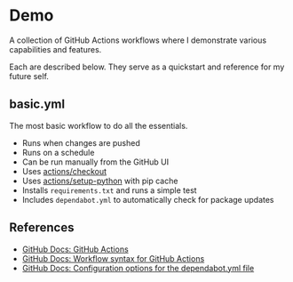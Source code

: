 # Demo

A collection of GitHub Actions workflows where I demonstrate various capabilities and features.

Each are described below. They serve as a quickstart and reference for my future self.

## basic.yml

The most basic workflow to do all the essentials.

- Runs when changes are pushed
- Runs on a schedule
- Can be run manually from the GitHub UI
- Uses [actions/checkout](https://github.com/actions/checkout)
- Uses [actions/setup-python](https://github.com/actions/setup-python) with pip cache
- Installs `requirements.txt` and runs a simple test
- Includes `dependabot.yml` to automatically check for package updates

## References

- [GitHub Docs: GitHub Actions](https://docs.github.com/en/actions)
- [GitHub Docs: Workflow syntax for GitHub Actions](https://docs.github.com/en/actions/writing-workflows/workflow-syntax-for-github-actions)
- [GitHub Docs: Configuration options for the dependabot.yml file](https://docs.github.com/en/code-security/dependabot/dependabot-version-updates/configuration-options-for-the-dependabot.yml-file)
